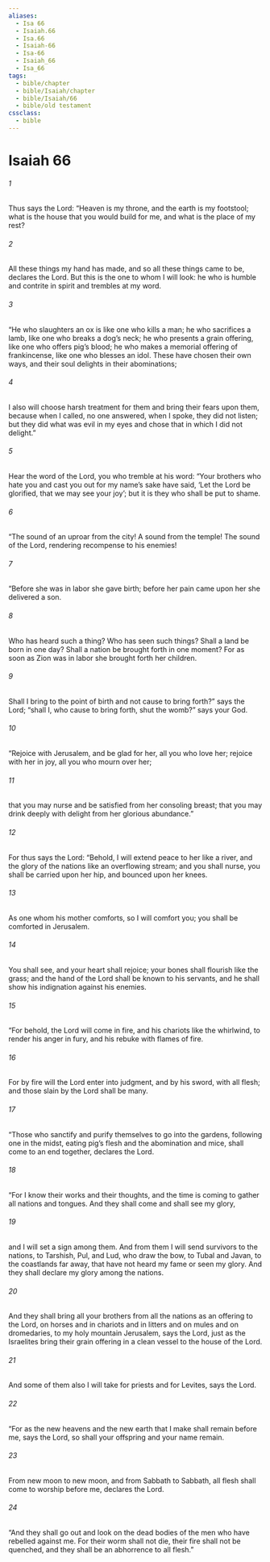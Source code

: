 ```yaml
---
aliases:
  - Isa 66
  - Isaiah.66
  - Isa.66
  - Isaiah-66
  - Isa-66
  - Isaiah_66
  - Isa_66
tags:
  - bible/chapter
  - bible/Isaiah/chapter
  - bible/Isaiah/66
  - bible/old testament
cssclass:
  - bible
---
```


# Isaiah 66

###### 1
Thus says the Lord:   “Heaven is my throne, and the earth is my footstool; what is the house that you would build for me, and what is the place of my rest?
###### 2
All these things my hand has made, and so all these things came to be, declares the Lord.   But this is the one to whom I will look: he who is humble and contrite in spirit and trembles at my word.
###### 3
“He who slaughters an ox is like one who kills a man; he who sacrifices a lamb, like one who breaks a dog’s neck; he who presents a grain offering, like one who offers pig’s blood; he who makes a memorial offering of frankincense, like one who blesses an idol.   These have chosen their own ways, and their soul delights in their abominations;
###### 4
I also will choose harsh treatment for them and bring their fears upon them,   because when I called, no one answered, when I spoke, they did not listen;   but they did what was evil in my eyes and chose that in which I did not delight.”
###### 5
Hear the word of the Lord, you who tremble at his word: “Your brothers who hate you and cast you out for my name’s sake have said, ‘Let the Lord be glorified, that we may see your joy’; but it is they who shall be put to shame.
###### 6
“The sound of an uproar from the city! A sound from the temple! The sound of the Lord,   rendering recompense to his enemies!
###### 7
“Before she was in labor she gave birth; before her pain came upon her she delivered a son.
###### 8
Who has heard such a thing? Who has seen such things? Shall a land be born in one day? Shall a nation be brought forth in one moment? For as soon as Zion was in labor she brought forth her children.
###### 9
Shall I bring to the point of birth and not cause to bring forth?” says the Lord; “shall I, who cause to bring forth, shut the womb?” says your God.
###### 10
“Rejoice with Jerusalem, and be glad for her, all you who love her; rejoice with her in joy, all you who mourn over her;
###### 11
that you may nurse and be satisfied from her consoling breast; that you may drink deeply with delight from her glorious abundance.”
###### 12
For thus says the Lord:   “Behold, I will extend peace to her like a river, and the glory of the nations like an overflowing stream; and you shall nurse, you shall be carried upon her hip, and bounced upon her knees.
###### 13
As one whom his mother comforts, so I will comfort you; you shall be comforted in Jerusalem.
###### 14
You shall see, and your heart shall rejoice;   your bones shall flourish like the grass; and the hand of the Lord shall be known to his servants, and he shall show his indignation against his enemies.
###### 15
“For behold, the Lord will come in fire, and his chariots like the whirlwind, to render his anger in fury, and his rebuke with flames of fire.
###### 16
For by fire will the Lord enter into judgment, and by his sword, with all flesh; and those slain by the Lord shall be many.
###### 17
“Those who sanctify and purify themselves to go into the gardens, following one in the midst, eating pig’s flesh and the abomination and mice, shall come to an end together, declares the Lord.
###### 18
“For I know their works and their thoughts, and the time is coming  to gather all nations and tongues. And they shall come and shall see my glory,
###### 19
and I will set a sign among them. And from them I will send survivors to the nations, to Tarshish, Pul, and Lud, who draw the bow, to Tubal and Javan, to the coastlands far away, that have not heard my fame or seen my glory. And they shall declare my glory among the nations.
###### 20
And they shall bring all your brothers from all the nations as an offering to the Lord, on horses and in chariots and in litters and on mules and on dromedaries, to my holy mountain Jerusalem, says the Lord, just as the Israelites bring their grain offering in a clean vessel to the house of the Lord.
###### 21
And some of them also I will take for priests and for Levites, says the Lord.
###### 22
“For as the new heavens and the new earth that I make shall remain before me, says the Lord, so shall your offspring and your name remain.
###### 23
From new moon to new moon, and from Sabbath to Sabbath, all flesh shall come to worship before me, declares the Lord.
###### 24
“And they shall go out and look on the dead bodies of the men who have rebelled against me. For their worm shall not die, their fire shall not be quenched, and they shall be an abhorrence to all flesh.”


